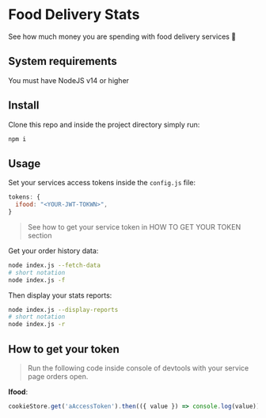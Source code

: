 # Food Delivery Stats
See how much money you are spending with food delivery services 🤑

## System requirements
You must have NodeJS v14 or higher

## Install
Clone this repo and inside the project directory simply run:
```sh
npm i
```

## Usage
Set your services access tokens inside the `config.js` file:
```js
tokens: {
  ifood: "<YOUR-JWT-TOKWN>",
}
```
> See how to get your service token in HOW TO GET YOUR TOKEN section

Get your order history data:
```sh
node index.js --fetch-data
# short notation
node index.js -f
```

Then display your stats reports:
```sh
node index.js --display-reports
# short notation
node index.js -r
```

## How to get your token
> Run the following code inside console of devtools with your service page orders open.

__Ifood__:
```js
cookieStore.get('aAccessToken').then(({ value }) => console.log(value))
```
